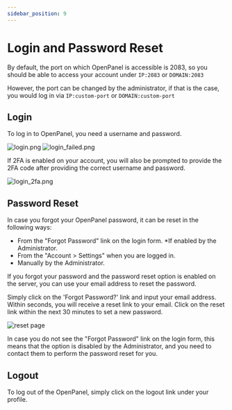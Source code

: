 ```yaml
---
sidebar_position: 9
---
```


# Login and Password Reset

By default, the port on which OpenPanel is accessible is 2083, so you should be able to access your account under `IP:2083` or `DOMAIN:2083`

However, the port can be changed by the administrator, if that is the case, you would log in via `IP:custom-port` or `DOMAIN:custom-port`

## Login

To log in to OpenPanel, you need a username and password.

![login.png](/img/panel/v1/account/login.png)
![login_failed.png](/img/panel/v1/account/login_failed.png)

If 2FA is enabled on your account, you will also be prompted to provide the 2FA code after providing the correct username and password.

![login_2fa.png](/img/panel/v1/account/login_2fa.png)


## Password Reset

In case you forgot your OpenPanel password, it can be reset in the following ways:

- From the "Forgot Password" link on the login form. *If enabled by the Administrator.
- From the "Account > Settings" when you are logged in.
- Manually by the Administrator. 

If you forgot your password and the password reset option is enabled on the server, you can use your email address to reset the password.

Simply click on the 'Forgot Password?' link and input your email address. Within seconds, you will receive a reset link to your email. Click on the reset link within the next 30 minutes to set a new password.

![reset page](/img/reset_pass.png)

In case you do not see the "Forgot Password" link on the login form, this means that the option is disabled by the Administrator, and you need to contact them to perform the password reset for you.


## Logout

To log out of the OpenPanel, simply click on the logout link under your profile.
